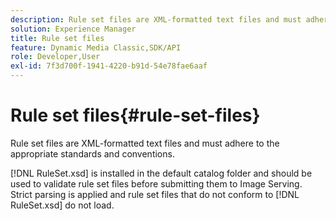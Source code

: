 ```yaml
---
description: Rule set files are XML-formatted text files and must adhere to the appropriate standards and conventions.
solution: Experience Manager
title: Rule set files
feature: Dynamic Media Classic,SDK/API
role: Developer,User
exl-id: 7f3d700f-1941-4220-b91d-54e78fae6aaf
---
```

# Rule set files{#rule-set-files}

Rule set files are XML-formatted text files and must adhere to the appropriate standards and conventions.

 [!DNL RuleSet.xsd] is installed in the default catalog folder and should be used to validate rule set files before submitting them to Image Serving. Strict parsing is applied and rule set files that do not conform to [!DNL RuleSet.xsd] do not load.
